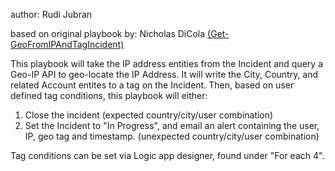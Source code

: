 author: Rudi Jubran

based on original playbook by: Nicholas DiCola [(Get-GeoFromIPAndTagIncident)](https://github.com/Azure/Azure-Sentinel/tree/master/Playbooks/Get-GeoFromIpAndTagIncident)

This playbook will take the IP address entities from the Incident and query a Geo-IP API to geo-locate the IP Address. It will write the City, Country, and related Account entites to a tag on the Incident. Then, based on user defined tag conditions, this playbook will either:

1. Close the incident (expected country/city/user combination)
2. Set the Incident to "In Progress", and email an alert containing the user, IP, geo tag and timestamp. (unexpected country/city/user combination)

Tag conditions can be set via Logic app designer, found under "For each 4".

